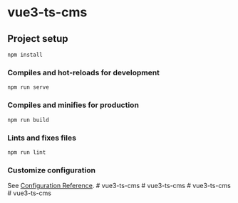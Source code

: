 # vue3-ts-cms

## Project setup
```
npm install
```

### Compiles and hot-reloads for development
```
npm run serve
```

### Compiles and minifies for production
```
npm run build
```

### Lints and fixes files
```
npm run lint
```

### Customize configuration
See [Configuration Reference](https://cli.vuejs.org/config/).
#   v u e 3 - t s - c m s  
 #   v u e 3 - t s - c m s  
 #   v u e 3 - t s - c m s  
 #   v u e 3 - t s - c m s  
 